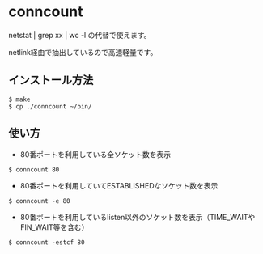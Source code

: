 # conncount

netstat | grep xx | wc -l の代替で使えます。

netlink経由で抽出しているので高速軽量です。


## インストール方法

```
$ make
$ cp ./conncount ~/bin/
```

## 使い方

- 80番ポートを利用している全ソケット数を表示
```
$ conncount 80
```

- 80番ポートを利用していてESTABLISHEDなソケット数を表示
```
$ conncount -e 80
```

- 80番ポートを利用しているlisten以外のソケット数を表示（TIME_WAITやFIN_WAIT等を含む）
```
$ conncount -estcf 80
```

